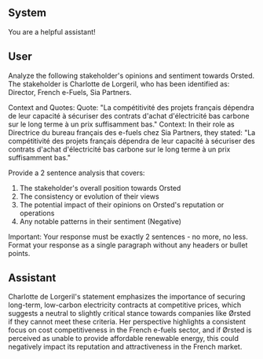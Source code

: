 ## System

You are a helpful assistant!

## User


Analyze the following stakeholder's opinions and sentiment towards Orsted. The stakeholder is Charlotte de Lorgeril, who has been identified as: Director, French e-Fuels, Sia Partners.

Context and Quotes:
Quote: "La compétitivité des projets français dépendra de leur capacité à sécuriser des contrats d'achat d'électricité bas carbone sur le long terme à un prix suffisamment bas."
Context: In their role as Directrice du bureau français des e-fuels chez Sia Partners, they stated: "La compétitivité des projets français dépendra de leur capacité à sécuriser des contrats d'achat d'électricité bas carbone sur le long terme à un prix suffisamment bas."

Provide a 2 sentence analysis that covers:
1. The stakeholder's overall position towards Orsted
2. The consistency or evolution of their views
3. The potential impact of their opinions on Orsted's reputation or operations
4. Any notable patterns in their sentiment (Negative)

Important: Your response must be exactly 2 sentences - no more, no less.
Format your response as a single paragraph without any headers or bullet points.


## Assistant

Charlotte de Lorgeril's statement emphasizes the importance of securing long-term, low-carbon electricity contracts at competitive prices, which suggests a neutral to slightly critical stance towards companies like Ørsted if they cannot meet these criteria. Her perspective highlights a consistent focus on cost competitiveness in the French e-fuels sector, and if Ørsted is perceived as unable to provide affordable renewable energy, this could negatively impact its reputation and attractiveness in the French market.

